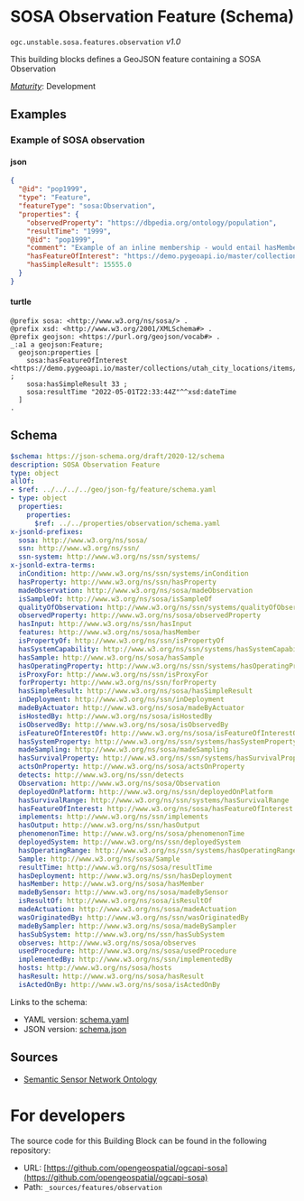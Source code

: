 
# SOSA Observation Feature (Schema)

`ogc.unstable.sosa.features.observation` *v1.0*

This building blocks defines a GeoJSON feature containing a SOSA Observation

[*Maturity*](https://github.com/cportele/ogcapi-building-blocks#building-block-maturity): Development

## Examples

### Example of SOSA observation
#### json
```json
{
  "@id": "pop1999",
  "type": "Feature",
  "featureType": "sosa:Observation",
  "properties": {
    "observedProperty": "https://dbpedia.org/ontology/population",
    "resultTime": "1999",
    "@id": "pop1999",
    "comment": "Example of an inline membership - would entail hasMember relations",
    "hasFeatureOfInterest": "https://demo.pygeoapi.io/master/collections/utah_city_locations/items/Spanish%20Fork",
    "hasSimpleResult": 15555.0
  }
}
```

#### turtle
```turtle
@prefix sosa: <http://www.w3.org/ns/sosa/> .
@prefix xsd: <http://www.w3.org/2001/XMLSchema#> .
@prefix geojson: <https://purl.org/geojson/vocab#> .
_:a1 a geojson:Feature;
  geojson:properties [
    sosa:hasFeatureOfInterest <https://demo.pygeoapi.io/master/collections/utah_city_locations/items/Salem> ;
    sosa:hasSimpleResult 33 ;
    sosa:resultTime "2022-05-01T22:33:44Z"^^xsd:dateTime
  ]
.
```

## Schema

```yaml
$schema: https://json-schema.org/draft/2020-12/schema
description: SOSA Observation Feature
type: object
allOf:
- $ref: ../../../../geo/json-fg/feature/schema.yaml
- type: object
  properties:
    properties:
      $ref: ../../properties/observation/schema.yaml
x-jsonld-prefixes:
  sosa: http://www.w3.org/ns/sosa/
  ssn: http://www.w3.org/ns/ssn/
  ssn-system: http://www.w3.org/ns/ssn/systems/
x-jsonld-extra-terms:
  inCondition: http://www.w3.org/ns/ssn/systems/inCondition
  hasProperty: http://www.w3.org/ns/ssn/hasProperty
  madeObservation: http://www.w3.org/ns/sosa/madeObservation
  isSampleOf: http://www.w3.org/ns/sosa/isSampleOf
  qualityOfObservation: http://www.w3.org/ns/ssn/systems/qualityOfObservation
  observedProperty: http://www.w3.org/ns/sosa/observedProperty
  hasInput: http://www.w3.org/ns/ssn/hasInput
  features: http://www.w3.org/ns/sosa/hasMember
  isPropertyOf: http://www.w3.org/ns/ssn/isPropertyOf
  hasSystemCapability: http://www.w3.org/ns/ssn/systems/hasSystemCapability
  hasSample: http://www.w3.org/ns/sosa/hasSample
  hasOperatingProperty: http://www.w3.org/ns/ssn/systems/hasOperatingProperty
  isProxyFor: http://www.w3.org/ns/ssn/isProxyFor
  forProperty: http://www.w3.org/ns/ssn/forProperty
  hasSimpleResult: http://www.w3.org/ns/sosa/hasSimpleResult
  inDeployment: http://www.w3.org/ns/ssn/inDeployment
  madeByActuator: http://www.w3.org/ns/sosa/madeByActuator
  isHostedBy: http://www.w3.org/ns/sosa/isHostedBy
  isObservedBy: http://www.w3.org/ns/sosa/isObservedBy
  isFeatureOfInterestOf: http://www.w3.org/ns/sosa/isFeatureOfInterestOf
  hasSystemProperty: http://www.w3.org/ns/ssn/systems/hasSystemProperty
  madeSampling: http://www.w3.org/ns/sosa/madeSampling
  hasSurvivalProperty: http://www.w3.org/ns/ssn/systems/hasSurvivalProperty
  actsOnProperty: http://www.w3.org/ns/sosa/actsOnProperty
  detects: http://www.w3.org/ns/ssn/detects
  Observation: http://www.w3.org/ns/sosa/Observation
  deployedOnPlatform: http://www.w3.org/ns/ssn/deployedOnPlatform
  hasSurvivalRange: http://www.w3.org/ns/ssn/systems/hasSurvivalRange
  hasFeatureOfInterest: http://www.w3.org/ns/sosa/hasFeatureOfInterest
  implements: http://www.w3.org/ns/ssn/implements
  hasOutput: http://www.w3.org/ns/ssn/hasOutput
  phenomenonTime: http://www.w3.org/ns/sosa/phenomenonTime
  deployedSystem: http://www.w3.org/ns/ssn/deployedSystem
  hasOperatingRange: http://www.w3.org/ns/ssn/systems/hasOperatingRange
  Sample: http://www.w3.org/ns/sosa/Sample
  resultTime: http://www.w3.org/ns/sosa/resultTime
  hasDeployment: http://www.w3.org/ns/ssn/hasDeployment
  hasMember: http://www.w3.org/ns/sosa/hasMember
  madeBySensor: http://www.w3.org/ns/sosa/madeBySensor
  isResultOf: http://www.w3.org/ns/sosa/isResultOf
  madeActuation: http://www.w3.org/ns/sosa/madeActuation
  wasOriginatedBy: http://www.w3.org/ns/ssn/wasOriginatedBy
  madeBySampler: http://www.w3.org/ns/sosa/madeBySampler
  hasSubSystem: http://www.w3.org/ns/ssn/hasSubSystem
  observes: http://www.w3.org/ns/sosa/observes
  usedProcedure: http://www.w3.org/ns/sosa/usedProcedure
  implementedBy: http://www.w3.org/ns/ssn/implementedBy
  hosts: http://www.w3.org/ns/sosa/hosts
  hasResult: http://www.w3.org/ns/sosa/hasResult
  isActedOnBy: http://www.w3.org/ns/sosa/isActedOnBy

```

Links to the schema:

* YAML version: [schema.yaml](https://opengeospatial.github.io/bblocks/annotated-schemas/unstable/sosa/features/observation/schema.json)
* JSON version: [schema.json](https://opengeospatial.github.io/bblocks/annotated-schemas/unstable/sosa/features/observation/schema.yaml)

## Sources

* [Semantic Sensor Network Ontology](https://www.w3.org/TR/vocab-ssn/)

# For developers

The source code for this Building Block can be found in the following repository:

* URL: [https://github.com/opengeospatial/ogcapi-sosa](https://github.com/opengeospatial/ogcapi-sosa)
* Path: `_sources/features/observation`


